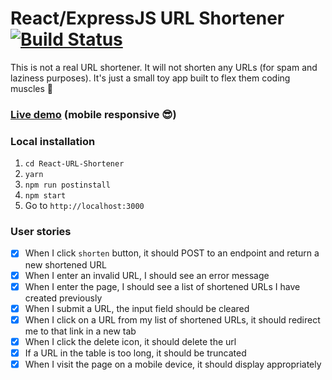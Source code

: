 # React/ExpressJS URL Shortener [![Build Status](https://travis-ci.org/muhanad40/React-URL-shortener.svg?branch=master)](https://travis-ci.org/muhanad40/React-URL-shortener)

This is not a real URL shortener. It will not shorten any URLs (for spam and laziness purposes). It's just a small toy app built to flex them coding muscles 💪

### [Live demo](https://dummy-url-shortener.herokuapp.com/) (mobile responsive 😎)

### Local installation
1. `cd React-URL-Shortener`
2. `yarn`
3. `npm run postinstall`
4. `npm start`
5. Go to `http://localhost:3000`

### User stories
- [x] When I click `shorten` button, it should POST to an endpoint and return a new shortened URL
- [x] When I enter an invalid URL, I should see an error message
- [x] When I enter the page, I should see a list of shortened URLs I have created previously
- [x] When I submit a URL, the input field should be cleared
- [x] When I click on a URL from my list of shortened URLs, it should redirect me to that link in a new tab
- [x] When I click the delete icon, it should delete the url
- [x] If a URL in the table is too long, it should be truncated
- [x] When I visit the page on a mobile device, it should display appropriately
